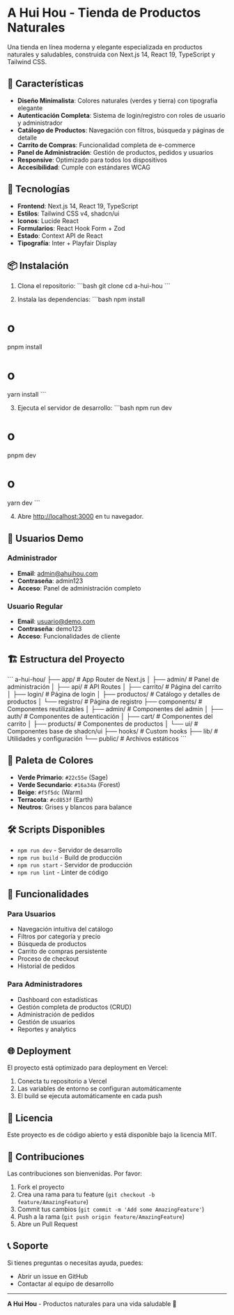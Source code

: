 # A Hui Hou - Tienda de Productos Naturales

Una tienda en línea moderna y elegante especializada en productos naturales y saludables, construida con Next.js 14, React 19, TypeScript y Tailwind CSS.

## 🌿 Características

- **Diseño Minimalista**: Colores naturales (verdes y tierra) con tipografía elegante
- **Autenticación Completa**: Sistema de login/registro con roles de usuario y administrador
- **Catálogo de Productos**: Navegación con filtros, búsqueda y páginas de detalle
- **Carrito de Compras**: Funcionalidad completa de e-commerce
- **Panel de Administración**: Gestión de productos, pedidos y usuarios
- **Responsive**: Optimizado para todos los dispositivos
- **Accesibilidad**: Cumple con estándares WCAG

## 🚀 Tecnologías

- **Frontend**: Next.js 14, React 19, TypeScript
- **Estilos**: Tailwind CSS v4, shadcn/ui
- **Iconos**: Lucide React
- **Formularios**: React Hook Form + Zod
- **Estado**: Context API de React
- **Tipografía**: Inter + Playfair Display

## 📦 Instalación

1. Clona el repositorio:
\`\`\`bash
git clone <tu-repositorio>
cd a-hui-hou
\`\`\`

2. Instala las dependencias:
\`\`\`bash
npm install
# o
pnpm install
# o
yarn install
\`\`\`

3. Ejecuta el servidor de desarrollo:
\`\`\`bash
npm run dev
# o
pnpm dev
# o
yarn dev
\`\`\`

4. Abre [http://localhost:3000](http://localhost:3000) en tu navegador.

## 👥 Usuarios Demo

### Administrador
- **Email**: admin@ahuihou.com
- **Contraseña**: admin123
- **Acceso**: Panel de administración completo

### Usuario Regular
- **Email**: usuario@demo.com
- **Contraseña**: demo123
- **Acceso**: Funcionalidades de cliente

## 🏗️ Estructura del Proyecto

\`\`\`
a-hui-hou/
├── app/                    # App Router de Next.js
│   ├── admin/             # Panel de administración
│   ├── api/               # API Routes
│   ├── carrito/           # Página del carrito
│   ├── login/             # Página de login
│   ├── productos/         # Catálogo y detalles de productos
│   └── registro/          # Página de registro
├── components/            # Componentes reutilizables
│   ├── admin/            # Componentes del admin
│   ├── auth/             # Componentes de autenticación
│   ├── cart/             # Componentes del carrito
│   ├── products/         # Componentes de productos
│   └── ui/               # Componentes base de shadcn/ui
├── hooks/                # Custom hooks
├── lib/                  # Utilidades y configuración
└── public/               # Archivos estáticos
\`\`\`

## 🎨 Paleta de Colores

- **Verde Primario**: `#22c55e` (Sage)
- **Verde Secundario**: `#16a34a` (Forest)
- **Beige**: `#f5f5dc` (Warm)
- **Terracota**: `#cd853f` (Earth)
- **Neutros**: Grises y blancos para balance

## 🛠️ Scripts Disponibles

- `npm run dev` - Servidor de desarrollo
- `npm run build` - Build de producción
- `npm run start` - Servidor de producción
- `npm run lint` - Linter de código

## 📱 Funcionalidades

### Para Usuarios
- Navegación intuitiva del catálogo
- Filtros por categoría y precio
- Búsqueda de productos
- Carrito de compras persistente
- Proceso de checkout
- Historial de pedidos

### Para Administradores
- Dashboard con estadísticas
- Gestión completa de productos (CRUD)
- Administración de pedidos
- Gestión de usuarios
- Reportes y analytics

## 🌐 Deployment

El proyecto está optimizado para deployment en Vercel:

1. Conecta tu repositorio a Vercel
2. Las variables de entorno se configuran automáticamente
3. El build se ejecuta automáticamente en cada push

## 📄 Licencia

Este proyecto es de código abierto y está disponible bajo la licencia MIT.

## 🤝 Contribuciones

Las contribuciones son bienvenidas. Por favor:

1. Fork el proyecto
2. Crea una rama para tu feature (`git checkout -b feature/AmazingFeature`)
3. Commit tus cambios (`git commit -m 'Add some AmazingFeature'`)
4. Push a la rama (`git push origin feature/AmazingFeature`)
5. Abre un Pull Request

## 📞 Soporte

Si tienes preguntas o necesitas ayuda, puedes:
- Abrir un issue en GitHub
- Contactar al equipo de desarrollo

---

**A Hui Hou** - Productos naturales para una vida saludable 🌿
